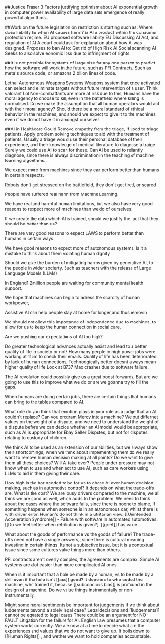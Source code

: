 
##Justice Fraser
	3 Factors justifying optimism about AI
		exponential growth in computer power
		availability of large data sets
		emergence of really powerful algorithms..

##Work on the future legislation on restriction is starting
such as:
	Where does liability lie when AI causes harm?
	is AI a product within the consumer protection regime.
	EU proposed software liability
	EU Discussing AI Act, and regulation of AI
		A court could ask for explanation about how AI was designed.
		Proposes to ban AI to:
			Get rid of High Risk AI
			Social scanning AI
		Seeks to also solve eonomic loss due to infringment of rights.
	
##It is not possible for systems of large size for any one person to predict how the software will work in the future, such as PFI Contracts.
	Such as meta's source code, or amazons 2 bllion lines of code.

Lethal Autonomous Weapons Systems
	Weapons system that once activated can select and eliminate targets without future intervention of a user.
	Think  valorant
	Lol
	Non-combattants are more at risk due to this,
	Humans have the moral agency to choose to kill, even in the batteffield where killing is normalised.
	Do we make the assumption that all human operators would act with their moral agency?
	Should there be a moral standard of ethical behavior in the machines, and should we expect to give it to the machines even if we do not have it in amongst ourselves.

##AI in Healthcare
	Could Remove empathy from the triage, if used to triage patients.
	Apply problem solving techniques to aid with the treatment of patients.
	Usually a triage would use their personal database of their experience, and their knowledge of medical literature to diagnose a traige.
		Surely we could use AI to scan for these.
		Can AI be used to reliantly diagnose, since there is always discrimination in the teaching of machine learning algorithms..


We expect more from machines since they can perform better than humans in certain respects.

Robots don't get stressed on the battlefield, they don't get tired, or scared

People have suffered real harm from Machine Learning.

We have real and harmful human limitations, but we also have very good reasons to respect more of machines than we do of ourselves. 

If we create the data which AI is trained, should we justify the fact that they should be better than us?

There are very good reasons to espect LAWS to perform better than humans in certain ways.

We have good reasons to expect more of autonomous systems.
Is it a mistake to think about them violating human dignity

Should we give the burden of mitigating harms given by generative AI, to the people in wider socierty. Such as teachers with the release of Large Language Models (LLMs)









In England1.2million people are waiting for community mental health support.

We hope that machines can begin to adress the scarcity of human workpower,

Assistive AI can help people stay at home for longer,and thus removin

We should not allow this importance of independence due to machines, to allow for us to keep the human connection in social care.

Are we pushing our expectations of AI too high?



Do greater technological advances actually assist and lead to a better quality of life in society or not?
	How many people  in high power jobs were working at 11pm to check their emails.
	Quality of life has been deteriorated by lack of human connections.
	Technoogically better doesnt always mean higher quality of life
		Look at B737 Max crashes due to software failure.

The AI revolution could possibly give us a great boost forwards,
But are we going to use this to improve what we do or are we goanna try to fill the gaps.












When humans are doing certain jobs, there are certain things that humans can bring to the tables compared to AI.




What role do you think that emotion plays in your role as a judge that an AI couldn't replace?
	Can you program Mercy into a machine?
	We put differnet values on the weight of a dispute, and we need to understand the weight of a dispute before we can decide whether an AI model would be appropriate, such as AI is appropriate for Ebay Seller Disputes, but not for disputes relating to custody of children.




We think AI to be used as an extension of our abilities, but we always show their shortcomings, when we think about implementing them do we really want to remove human decision making at all points? Do we want to give them all these choices? Will AI take over? 
	People under pressure may not know when to use and when not to use AI, such as care workers using LLMs to aid in them giving their care.

How high is the bar needed to be for us to chose AI over human decision-making, such as in automotive control?
	It depends on what the trade-offs are.
		What is the cost?
	We are lousy drivers compared to the machine, we all think we are good as well, which adds to the problem.
	We need to think about the cases where the software fails, since there is noone to blame, if something happens when someone is in an autonomous car, whilst there is with driver error.
	Human's do not think in a utilitarian view.
	[[Unintended Acceleration Syndrome]] - Failure with software in automated automotives.
	[[Do we feel better when retribution is given?]]
	[[grief]] has value
	

What about the goods of performance vs the goods of failure?
	The trade-offs need not have a single answers,, since there is cultural meaning investing in certain things. Its not a subjective issue, but it is a contextual issue since some cultures value things more than others.

PFI contracts aren't overly complex, the agreements are complex.
	Simple AI systems are alot easier than more complicated AI ones.

When is it important that a hole be made by a human, vs to be made by a drill even if the hole isn't [[ass]] good?
	It depends to who coded the machine, who trained it, because [[subconcious bias]] is profound in the design of a machine.
	Do we value things instrumentally or non-instrumentally.

Might some moral sentiments be important for judgements if we think about judgements beyond a solely legal case?
	Legal decisions and [[judgements]] cannot be equated to legal cases
	There could be an argument for NO-FAULT Litigation for the failure for AI.
	English Law presumes that a computer system works correctly.
	We are now at a time to decide what are the experiences and values that we do not want to give up.
	It boils down to  [[Human Rights]] , and wether we want to hold companies accountable.